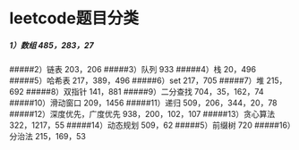 # leetcode题目分类

##### 1）数组   485，283，27
#####2）链表    203，206
#####3）队列   933
#####4）栈       20，496
#####5）哈希表  217，389，496
#####6）set  217，705
#####7）堆  215，692
#####8）双指针  141，881
#####9）二分查找 704，35，162，74
#####10）滑动窗口 209，1456
#####11）递归 509，206，344，20，78
#####12）深度优先，广度优先 938，200，102，107
#####13）贪心算法  322，1217，55
#####14）动态规划 509，62
#####5）前缀树 720
#####16）分治法 215，169，53